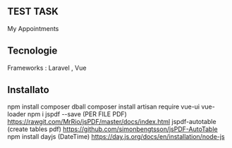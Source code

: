 ## TEST TASK
My Appointments

## Tecnologie

Frameworks : Laravel , Vue

## Installato

npm install
composer dball
composer install
artisan require vue-ui
vue-loader
npm i jspdf --save  (PER FILE PDF) https://rawgit.com/MrRio/jsPDF/master/docs/index.html
jspdf-autotable (create tables pdf) https://github.com/simonbengtsson/jsPDF-AutoTable
npm install dayjs (DateTime) https://day.js.org/docs/en/installation/node-js




## 
##
## 
## 
## 

